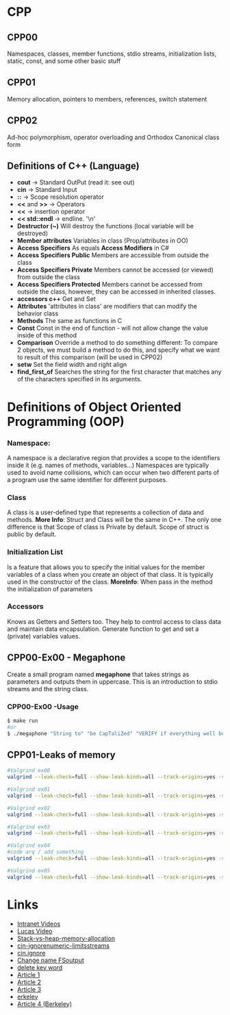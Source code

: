 # CPP

## CPP00
Namespaces, classes, member functions, stdio streams,
initialization lists, static, const, and some other basic
stuff

## CPP01
Memory allocation, pointers to members,
references, switch statement

## CPP02
Ad-hoc polymorphism, operator overloading
and Orthodox Canonical class form

## Definitions of C++ (Language)
* **cout** -> Standard OutPut (read it: see out)
* **cin** -> Standard Input
* **::** -> Scope resolution operator
* **<<** and **>>** -> Operators
* **<<** -> insertion operator
* **<< std::endl** -> endline. '\n'
* **Destructor (~)** Will destroy the functions (local variable will be destroyed)
* **Member attributes** Variables in class (Prop/attributes in OO)
* **Access Specifiers** As equals **Access Modifiers** in C#
* **Access Specifiers Public** Members are accessible from outside the class
* **Access Specifiers Private** Members cannot be accessed (or viewed) from outside the class
* **Access Specifiers Protected** Members cannot be accessed from outside the class, however, they can be accessed in inherited classes.
* **accessors c++** Get and Set
* **Attributes** 'attributes in class' are modifiers that can modify the behavior class
* **Methods** The same as functions in C
* **Const** Const in the end of function - will not allow change the value inside of this method
* **Comparison** Override a method to do something different: To compare 2 objects, we must build a method to do this, and specify what we
want to result of this comparison (will be used in CPP02)
* **setw** Set the field width and right align
* **find_first_of** Searches the string for the first character that matches any of the characters specified in its arguments.

# Definitions of Object Oriented Programming (OOP)
### Namespace:
A namespace is a declarative region that provides a scope to the identifiers inside it (e.g. names of methods, variables...)
Namespaces are typically used to avoid name collisions, which can occur when two different parts of a program use the same identifier for different purposes.
### Class
A class is a user-defined type that represents a collection of data and methods. **More Info**: Struct and Class will be the same in C++. The only one difference is that Scope of class is Private by default. Scope of struct is public by default.
### Initialization List
Is a feature that allows you to specify the initial values for the member variables of a class when you create an object of that class. It is typically used in the constructor of the class. **MoreInfo**: When pass in the method the initialization of parameters

### Accessors
Knows as Getters and Setters too. They help to control access to class data and maintain data encapsulation.
Generate function to get and set a (private) variables values.


## CPP00-Ex00 - Megaphone
Create a small program named **megaphone** that takes strings as parameters and outputs them in uppercase.
This is an introduction to stdio streams and the string class.

### CPP00-Ex00 -Usage
```Bash
$ make run
#or
$ ./megaphone "String to" "be CapTaliZed" "VERIFY if everything well be FiNe!!00"
```
## CPP01-Leaks of memory
```Bash
#Valgrind ex00
valgrind --leak-check=full --show-leak-kinds=all --track-origins=yes -s ./00-brainz

#Valgrind ex01
valgrind --leak-check=full --show-leak-kinds=all --track-origins=yes -s ./01-moar-brainz

#Valgrind ex02
valgrind --leak-check=full --show-leak-kinds=all --track-origins=yes -s ./02-brain

#Valgrind ex03
valgrind --leak-check=full --show-leak-kinds=all --track-origins=yes -s ./03-un-violence

#Valgrind ex04
#code arq / add something
valgrind --leak-check=full --show-leak-kinds=all --track-origins=yes -s ./04-replace arq a X

#Valgrind ex05
valgrind --leak-check=full --show-leak-kinds=all --track-origins=yes -s ./05-harl
```




# Links
* [Intranet Videos](https://elearning.intra.42.fr/notions/piscine-c-d00-c-basics/subnotions)
* [Lucas Video](https://www.youtube.com/watch?v=TnrQMtxPeEg)
* [Stack-vs-heap-memory-allocation](https://www.geeksforgeeks.org/stack-vs-heap-memory-allocation/)
* [cin-ignorenumeric-limitsstreams](https://stackoverflow.com/questions/25020129/cin-ignorenumeric-limitsstreamsizemax-n)
* [cin.ignore](https://pt.stackoverflow.com/questions/319622/quando-usar-o-cin-ignore-em-c)
* [Change name FSoutput](https://www.techiedelight.com/convert-std-string-const-char-cpp/)
* [delete key word](https://www.geeksforgeeks.org/delete-in-c/)
* [Article 1](https://www.cprogramming.com/tutorial/floating_point/understanding_floating_point.html)
* [Article 2](https://www.cprogramming.com/tutorial/floating_point/understanding_floating_point_representation.html)
* [Article 3](https://www.cprogramming.com/tutorial/floating_point/understanding_floating_point_printing.html)
* [erkeley](https://en.wikipedia.org/wiki/University_of_California,_Berkeley#Notable_alumni.2C_faculty.2C_and_staff)
* [Article 4 (Berkeley)](https://inst.eecs.berkeley.edu//~cs61c/sp06/handout/fixedpt.html)
